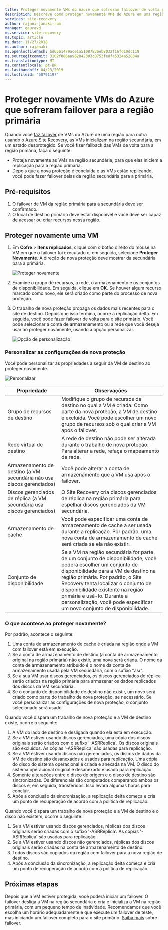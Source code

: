 ```yaml
---
title: Proteger novamente VMs do Azure que sofreram failover de volta para a região do Azure primária com o Azure Site Recovery | Microsoft Docs
description: Descreve como proteger novamente VMs do Azure em uma região secundária, após o failover de uma região primária, usando o Azure Site Recovery.
services: site-recovery
author: rajani-janaki-ram
manager: gauravd
ms.service: site-recovery
ms.topic: article
ms.date: 11/27/2018
ms.author: rajanaki
ms.openlocfilehash: bd65b1479ace1a51087836eb8032f16fd10dc119
ms.sourcegitcommit: 3102f886aa962842303c8753fe8fa5324a52834a
ms.translationtype: MT
ms.contentlocale: pt-BR
ms.lasthandoff: 04/23/2019
ms.locfileid: "60791197"
---
```

# <a name="reprotect-failed-over-azure-vms-to-the-primary-region"></a>Proteger novamente VMs do Azure que sofreram failover para a região primária


Quando você [faz failover](site-recovery-failover.md) de VMs do Azure de uma região para outra usando o [Azure Site Recovery](site-recovery-overview.md), as VMs inicializam na região secundária, em um estado desprotegido. Se você fizer failback das VMs de volta para a região primária, faça o seguinte:

- Proteja novamente as VMs na região secundária, para que elas iniciem a replicação para a região primária.
- Depois que a nova proteção é concluída e as VMs estão replicando, você pode fazer failover delas da região secundária para a primária.

## <a name="prerequisites"></a>Pré-requisitos
1. O failover de VM da região primária para a secundária deve ser confirmado.
2. O local de destino primário deve estar disponível e você deve ser capaz de acessar ou criar recursos nessa região.

## <a name="reprotect-a-vm"></a>Proteger novamente uma VM

1. Em **Cofre** > **Itens replicados**, clique com o botão direito do mouse na VM em que o failover foi executado e, em seguida, selecione **Proteger Novamente**. A direção de nova proteção deve mostrar da secundária para a primária.

   ![Proteger novamente](./media/site-recovery-how-to-reprotect-azure-to-azure/reprotect.png)

2. Examine o grupo de recursos, a rede, o armazenamento e os conjuntos de disponibilidade. Em seguida, clique em **OK**. Se houver algum recurso marcado como novo, ele será criado como parte do processo de nova proteção.
3. O trabalho de nova proteção propaga os dados mais recentes para o site de destino. Depois que isso termina, ocorre a replicação delta. Em seguida, você pode fazer failover de volta para o site primário. Você pode selecionar a conta de armazenamento ou a rede que você deseja usar ao proteger novamente, usando a opção personalizar.

   ![Opção de personalização](./media/site-recovery-how-to-reprotect-azure-to-azure/customize.png)

### <a name="customize-reprotect-settings"></a>Personalizar as configurações de nova proteção

Você pode personalizar as propriedades a seguir da VM de destino ao proteger novamente.

![Personalizar](./media/site-recovery-how-to-reprotect-azure-to-azure/customizeblade.png)

|Propriedade |Observações  |
|---------|---------|
|Grupo de recursos de destino     | Modifique o grupo de recursos de destino no qual a VM é criada. Como parte da nova proteção, a VM de destino é excluída. Você pode escolher um novo grupo de recursos sob o qual criar a VM após o failover.        |
|Rede virtual de destino     | A rede de destino não pode ser alterada durante o trabalho de nova proteção. Para alterar a rede, refaça o mapeamento de rede.         |
|Armazenamento de destino (a VM secundária não usa discos gerenciados)     | Você pode alterar a conta de armazenamento que a VM usa após o failover.         |
|Discos gerenciados de réplica (a VM secundária usa discos gerenciados)    | O Site Recovery cria discos gerenciados de réplica na região primária para espelhar discos gerenciados da VM secundária.         |
|Armazenamento de cache     | Você pode especificar uma conta de armazenamento de cache a ser usada durante a replicação. Por padrão, uma nova conta de armazenamento de cache será criada se ela não existir.         |
|Conjunto de disponibilidade     |Se a VM na região secundária for parte de um conjunto de disponibilidade, você poderá escolher um conjunto de disponibilidade para a VM de destino na região primária. Por padrão, o Site Recovery tenta localizar o conjunto de disponibilidade existente na região primária e usá-lo. Durante a personalização, você pode especificar um novo conjunto de disponibilidade.         |


### <a name="what-happens-during-reprotection"></a>O que acontece ao proteger novamente?

Por padrão, acontece o seguinte:

1. Uma conta de armazenamento de cache é criada na região onde a VM com failover está em execução.
2. Se a conta de armazenamento de destino (a conta de armazenamento original na região primária) não existir, uma nova será criada. O nome da conta de armazenamento atribuído é o nome da conta de armazenamento usada pela VM secundária, com o sufixo "asr".
3. Se a sua VM usar discos gerenciados, os discos gerenciados de réplica serão criados na região primária para armazenar os dados replicados dos discos da VM secundária.
4. Se o conjunto de disponibilidade de destino não existir, um novo será criado como parte do trabalho de nova proteção, se necessário. Se você personalizar as configurações de nova proteção, o conjunto selecionado será usado.

Quando você dispara um trabalho de nova proteção e a VM de destino existe, ocorre o seguinte:

1. A VM do lado de destino é desligada quando ela está em execução.
2. Se a VM estiver usando discos gerenciados, uma cópia dos discos originais serão criados com o sufixo '-ASRReplica'. Os discos originais são excluídos. As cópias '-ASRReplica' são usadas para replicação.
3. Se a VM estiver usando discos não gerenciados, os discos de dados da VM de destino são desanexados e usados para replicação. Uma cópia do disco do sistema operacional é criada e anexada na VM. O disco do sistema operacional original é desanexado e usado para replicação.
4. Somente alterações entre o disco de origem e o disco de destino são sincronizadas. Os diferenciais são computados comparando ambos os discos e, em seguida, transferidos. Isso levará algumas horas para concluir.
5. Após a conclusão da sincronização, a replicação delta começa e cria um ponto de recuperação de acordo com a política de replicação.

Quando você dispara um trabalho de nova proteção e a VM de destino e o disco não existem, ocorre o seguinte:
1. Se a VM estiver usando discos gerenciados, réplicas dos discos originais serão criadas com o sufixo '-ASRReplica'. As cópias '-ASRReplica' são usadas para replicação.
2. Se a VM estiver usando discos não gerenciados, réplicas dos discos originais serão criadas na conta de armazenamento de destino.
3. Todos discos são copiados da região com failover para a nova região de destino.
4. Após a conclusão da sincronização, a replicação delta começa e cria um ponto de recuperação de acordo com a política de replicação.

## <a name="next-steps"></a>Próximas etapas

Depois que a VM estiver protegida, você poderá iniciar um failover. O failover desliga a VM na região secundária e cria e inicializa a VM na região primária, com um pequeno tempo de inatividade. Recomendamos que você escolha um horário adequadamente e que execute um failover de teste, mas iniciando um failover completo para o site primário. [Saiba mais](site-recovery-failover.md) sobre failover.
